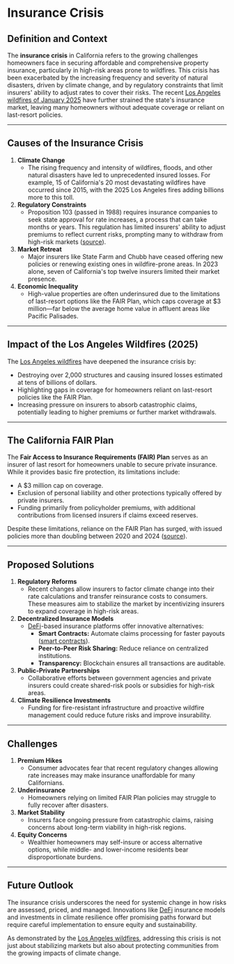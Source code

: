 # Insurance Crisis

## Definition and Context

The **insurance crisis** in California refers to the growing challenges homeowners face in securing affordable and comprehensive property insurance, particularly in high-risk areas prone to wildfires. This crisis has been exacerbated by the increasing frequency and severity of natural disasters, driven by climate change, and by regulatory constraints that limit insurers' ability to adjust rates to cover their risks. The recent [Los Angeles wildfires of January 2025](LOS_ANGELES_WILDFIRES_2025.md) have further strained the state's insurance market, leaving many homeowners without adequate coverage or reliant on last-resort policies.

***

## Causes of the Insurance Crisis

1. **Climate Change**
   * The rising frequency and intensity of wildfires, floods, and other natural disasters have led to unprecedented insured losses. For example, 15 of California's 20 most devastating wildfires have occurred since 2015, with the 2025 Los Angeles fires adding billions more to this toll.
2. **Regulatory Constraints**
   * Proposition 103 (passed in 1988) requires insurance companies to seek state approval for rate increases, a process that can take months or years. This regulation has limited insurers' ability to adjust premiums to reflect current risks, prompting many to withdraw from high-risk markets ([source](https://www.foxbusiness.com/politics/california-fires-insurance-companies-dropping-coverage-fleeing-state-due-decades-old-law)).
3. **Market Retreat**
   * Major insurers like State Farm and Chubb have ceased offering new policies or renewing existing ones in wildfire-prone areas. In 2023 alone, seven of California's top twelve insurers limited their market presence.
4. **Economic Inequality**
   * High-value properties are often underinsured due to the limitations of last-resort options like the FAIR Plan, which caps coverage at $3 million—far below the average home value in affluent areas like Pacific Palisades.

***

## Impact of the Los Angeles Wildfires (2025)

The [Los Angeles wildfires](LOS_ANGELES_WILDFIRES_2025.md) have deepened the insurance crisis by:

* Destroying over 2,000 structures and causing insured losses estimated at tens of billions of dollars.
* Highlighting gaps in coverage for homeowners reliant on last-resort policies like the FAIR Plan.
* Increasing pressure on insurers to absorb catastrophic claims, potentially leading to higher premiums or further market withdrawals.

***

## The California FAIR Plan

The **Fair Access to Insurance Requirements (FAIR) Plan** serves as an insurer of last resort for homeowners unable to secure private insurance. While it provides basic fire protection, its limitations include:

* A $3 million cap on coverage.
* Exclusion of personal liability and other protections typically offered by private insurers.
* Funding primarily from policyholder premiums, with additional contributions from licensed insurers if claims exceed reserves.

Despite these limitations, reliance on the FAIR Plan has surged, with issued policies more than doubling between 2020 and 2024 ([source](https://www.latimes.com/business/story/2025-01-09/la-fires-property-home-insurance-crisis-fair-plan-lara-state-farm-allstate-palisades-eaton-altadena-wildfires)).

***

## Proposed Solutions

1. **Regulatory Reforms**
   * Recent changes allow insurers to factor climate change into their rate calculations and transfer reinsurance costs to consumers. These measures aim to stabilize the market by incentivizing insurers to expand coverage in high-risk areas.
2. **Decentralized Insurance Models**
   * [DeFi](../CRYPTO/DEFI.md)-based insurance platforms offer innovative alternatives:
     * **Smart Contracts:** Automate claims processing for faster payouts ([smart contracts](SMART_CONTRACTS.md)).
     * **Peer-to-Peer Risk Sharing:** Reduce reliance on centralized institutions.
     * **Transparency:** Blockchain ensures all transactions are auditable.
3. **Public-Private Partnerships**
   * Collaborative efforts between government agencies and private insurers could create shared-risk pools or subsidies for high-risk areas.
4. **Climate Resilience Investments**
   * Funding for fire-resistant infrastructure and proactive wildfire management could reduce future risks and improve insurability.

***

## Challenges

1. **Premium Hikes**
   * Consumer advocates fear that recent regulatory changes allowing rate increases may make insurance unaffordable for many Californians.
2. **Underinsurance**
   * Homeowners relying on limited FAIR Plan policies may struggle to fully recover after disasters.
3. **Market Stability**
   * Insurers face ongoing pressure from catastrophic claims, raising concerns about long-term viability in high-risk regions.
4. **Equity Concerns**
   * Wealthier homeowners may self-insure or access alternative options, while middle- and lower-income residents bear disproportionate burdens.

***

## Future Outlook

The insurance crisis underscores the need for systemic change in how risks are assessed, priced, and managed. Innovations like [DeFi](../CRYPTO/DEFI.md) insurance models and investments in climate resilience offer promising paths forward but require careful implementation to ensure equity and sustainability.

As demonstrated by the [Los Angeles wildfires](LOS_ANGELES_WILDFIRES_2025.md), addressing this crisis is not just about stabilizing markets but also about protecting communities from the growing impacts of climate change.
